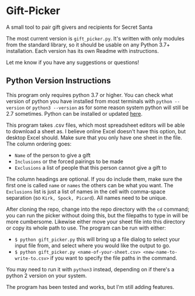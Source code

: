 # Gift-Picker
A small tool to pair gift givers and recipients for Secret Santa

The most current version is `gift_picker.py`. It's written with only modules from the standard library, so it should be usable on any Python 3.7+ installation. Each version has its own Readme with instructions.

Let me know if you have any suggestions or questions!
## Python Version Instructions

This program only requires python 3.7 or higher. You can check what version of python you have installed
from most terminals with `python --version` or `python3 --version` as for some reason system python will still be 2.7 sometimes.
Python can be installed or updated [here](https://www.python.org/).

This program takes .csv files, which most spreadsheet editors will be able to download a sheet as. I believe online Excel doesn't have this option, but desktop Excel should.
Make sure that you only have one sheet in the file. The column ordering goes:

* `Name` of the person to give a gift
* `Inclusions` or the forced pairings to be made
* `Exclusions` a list of people that this person cannot give a gift to

The column headings are optional. If you do include them, make sure the first one is called `name` or `names` the others can be what you want.
The `Exclusions` list
is just a list of names in the cell with comma-space separation (so `Kirk, Spock, Picard`). All names need to be unique.

After cloning the repo, change into the repo directory with the `cd` command; you can run the picker without doing this, but the filepaths to type in
will be more cumbersome. Likewise either move your sheet file into this directory or copy its whole path to use. The program can be run with either:

* `$ python gift_picker.py` this will bring up a file dialog to select your input file from, and select where you would like the output to go.
* `$ python gift_picker.py <name-of-your-sheet.csv> <new-name-to-write-to.csv>` if you want to specify the file paths in the command.

You may need to run it with `python3` instead, depending on if there's a python 2 version on your system.

The program has been tested and works, but I'm still adding features.
